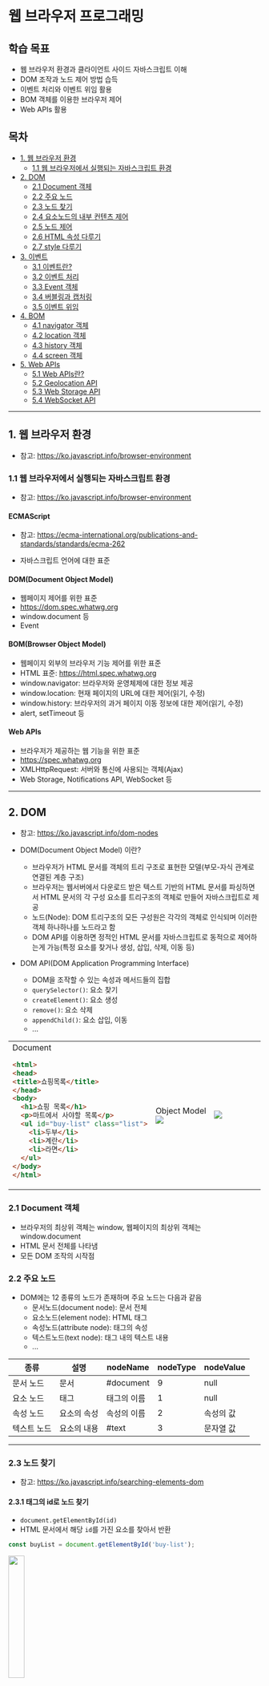 # 웹 브라우저 프로그래밍

## 학습 목표
- 웹 브라우저 환경과 클라이언트 사이드 자바스크립트 이해
- DOM 조작과 노드 제어 방법 습득
- 이벤트 처리와 이벤트 위임 활용
- BOM 객체를 이용한 브라우저 제어
- Web APIs 활용

## 목차
- [1. 웹 브라우저 환경](#1-웹-브라우저-환경)
  + [1.1 웹 브라우저에서 실행되는 자바스크립트 환경](#11-웹-브라우저에서-실행되는-자바스크립트-환경)
- [2. DOM](#2-dom)
  + [2.1 Document 객체](#21-document-객체)
  + [2.2 주요 노드](#22-주요-노드)
  + [2.3 노드 찾기](#23-노드-찾기)
  + [2.4 요소노드의 내부 컨텐츠 제어](#24-요소노드의-내부-컨텐츠-제어)
  + [2.5 노드 제어](#25-노드-제어)
  + [2.6 HTML 속성 다루기](#26-html-속성-다루기)
  + [2.7 style 다루기](#27-style-다루기)
- [3. 이벤트](#3-이벤트)
  + [3.1 이벤트란?](#31-이벤트란)
  + [3.2 이벤트 처리](#32-이벤트-처리)
  + [3.3 Event 객체](#33-event-객체)
  + [3.4 버블링과 캡처링](#34-버블링과-캡처링)
  + [3.5 이벤트 위임](#35-이벤트-위임)
- [4. BOM](#4-bom)
  + [4.1 navigator 객체](#41-navigator-객체)
  + [4.2 location 객체](#42-location-객체)
  + [4.3 history 객체](#43-history-객체)
  + [4.4 screen 객체](#44-screen-객체)
- [5. Web APIs](#5-web-apis)
  + [5.1 Web APIs란?](#51-web-apis란)
  + [5.2 Geolocation API](#52-geolocation-api)
  + [5.3 Web Storage API](#53-web-storage-api)
  + [5.4 WebSocket API](#54-websocket-api)
  
---

## 1. 웹 브라우저 환경
- 참고: https://ko.javascript.info/browser-environment

### 1.1 웹 브라우저에서 실행되는 자바스크립트 환경
- 참고: https://ko.javascript.info/browser-environment

#### ECMAScript
- 참고: https://ecma-international.org/publications-and-standards/standards/ecma-262

- 자바스크립트 언어에 대한 표준
 
#### DOM(Document Object Model)
- 웹페이지 제어를 위한 표준
- https://dom.spec.whatwg.org
- window.document 등
- Event

#### BOM(Browser Object Model)
- 웹페이지 외부의 브라우저 기능 제어를 위한 표준
- HTML 표준: https://html.spec.whatwg.org
- window.navigator: 브라우저와 운영체제에 대한 정보 제공
- window.location: 현재 페이지의 URL에 대한 제어(읽기, 수정)
- window.history: 브라우저의 과거 페이지 이동 정보에 대한 제어(읽기, 수정)
- alert, setTimeout 등

#### Web APIs
- 브라우저가 제공하는 웹 기능을 위한 표준
- https://spec.whatwg.org
- XMLHttpRequest: 서버와 통신에 사용되는 객체(Ajax)
- Web Storage, Notifications API, WebSocket 등

---

## 2. DOM
- 참고: https://ko.javascript.info/dom-nodes

- DOM(Document Object Model) 이란?
  + 브라우저가 HTML 문서를 객체의 트리 구조로 표현한 모델(부모-자식 관계로 연결된 계층 구조)
  + 브라우저는 웹서버에서 다운로드 받은 텍스트 기반의 HTML 문서를 파싱하면서 HTML 문서의 각 구성 요소를 트리구조의 객체로 만들어 자바스크립트로 제공
  + 노드(Node): DOM 트리구조의 모든 구성원은 각각의 객체로 인식되며 이러한 객체 하나하나를 노드라고 함
  + DOM API를 이용하면 정적인 HTML 문서를 자바스크립트로 동적으로 제어하는게 가능(특정 요소를 찾거나 생성, 삽입, 삭제, 이동 등)

- DOM API(DOM Application Programming Interface)
  + DOM을 조작할 수 있는 속성과 메서드들의 집합
  + `querySelector()`: 요소 찾기
  + `createElement()`: 요소 생성
  + `remove()`: 요소 삭제
  + `appendChild()`: 요소 삽입, 이동
  + ...

<table><tr><td width="30%">
Document

  ```html
  <html>
  <head>
  <title>쇼핑목록</title>
  </head>
  <body>
    <h1>쇼핑 목록</h1>
    <p>마트에서 사야할 목록</p>
    <ul id="buy-list" class="list">
      <li>두부</li>
      <li>계란</li>
      <li>라면</li>
    </ul>
  </body>
  </html>
  ```

</td><td>
Object Model
<img src="images/05-02.png">

</td><td width="20%">
<img src="images/05-01.png">
</td></tr></table>

### 2.1 Document 객체
- 브라우저의 최상위 객체는 window, 웹페이지의 최상위 객체는 window.document
- HTML 문서 전체를 나타냄
- 모든 DOM 조작의 시작점

### 2.2 주요 노드
- DOM에는 12 종류의 노드가 존재하며 주요 노드는 다음과 같음
  + 문서노드(document node): 문서 전체
  + 요소노드(element node): HTML 태그
  + 속성노드(attribute node): 태그의 속성
  + 텍스트노드(text node): 태그 내의 텍스트 내용
  + ...

| 종류 | 설명 | nodeName | nodeType | nodeValue |
|------|------|----------|----------|-----------|
| 문서 노드 | 문서 | #document | 9 | null |
| 요소 노드 | 태그 | 태그의 이름 | 1 | null |
| 속성 노드 | 요소의 속성 | 속성의 이름 | 2 | 속성의 값 |
| 텍스트 노드 | 요소의 내용 | #text | 3 | 문자열 값 |

---

### 2.3 노드 찾기
- 참고: https://ko.javascript.info/searching-elements-dom

#### 2.3.1 태그의 id로 노드 찾기
- `document.getElementById(id)`
- HTML 문서에서 해당 `id`를 가진 요소를 찾아서 반환

```js
const buyList = document.getElementById('buy-list');
```

<img src="images/05-03.png" width="25%">

#### 2.3.2 태그명으로 노드 찾기
- `document.getElementsByTagName(tagName)`
- `요소노드.getElementsByTagName(tagName)`
- 문서 전체 또는 지정한 요소노드의 하위 모든 요소를 대상으로 태그명에 해당하는 요소노드를 NodeList(유사 배열 객체)로 반환

```js
const liList = buyList.getElementsByTagName('li');
```

<img src="images/05-04.png" width="25%">

#### 💻 [05-01 쇼핑 목록 - 요소 찾기 01](../workspace-ins/ch05/ex05-01-01.js)

#### 2.3.3 트리구조로 노드 찾기
- 부모/자식 노드 찾기
- 형제 노드 찾기

##### 부모/자식과 관련된 노드의 속성
- `childNodes`: 자식 노드(요소, 텍스트, 주석 등의 노드)의 목록이 저장된 NodeList(유사 배열) 객체
- `children`: 자식 요소 노드의 목록이 저장된 HTMLCollection(유사 배열) 객체
- `firstChild`: 첫번째 자식 노드(요소, 텍스트, 주석 등의 노드)
- `firstElementChild`: 첫번째 자식 요소 노드
- `lastChild`: 마지막 자식 노드(요소, 텍스트, 주석 등의 노드)
- `lastElementChild`: 마지막 자식 요소 노드
- `parentNode`: 부모 노드
- `parentElement`: 부모 요소 노드

```js
const buyList = document.getElementById('buy-list');
const firstItem = buyList.firstElementChild;
const lastItem = buyList.lastElementChild;
const liList = buyList.childNodes;
```

<img src="images/05-05.png" width="25%">

##### 형제와 관련된 노드의 속성
- `previousSibling`: 바로 앞의 형제 노드(요소, 텍스트, 주석 등의 노드)
- `previousElementSibling`: 바로 앞의 형제 요소 노드
- `nextSibling`: 바로 뒤의 형제 노드(요소, 텍스트, 주석 등의 노드)
- `nextElementSibling`: 바로 뒤의 형제 요소 노드

```js
const buyList = document.getElementById('buy-list');
const secondItem = buyList.childNodes[3];
const firstItem = secondItem.previousElementSibling;
const lastItem = secondItem.nextElementSibling;
```

<img src="images/05-05.png" width="25%">

#### 💻 [05-01 쇼핑 목록 - 요소 찾기 01](../workspace-ins/ch05/ex05-01-01.js)

#### 2.3.4 class 속성으로 노드 찾기
- `document.getElementsByClassName(className)`
- 지정한 클래스명을 가진 요소 노드의 목록을 반환(NodeList, 유사 배열 객체)

```js
const buyList = document.getElementsByClassName('list')[0];
```

<img src="images/05-06.png" width="25%">

#### 💻 [05-01 쇼핑 목록 - 요소 찾기 02](../workspace-ins/ch05/ex05-01-02.js)

#### 2.3.5 CSS 셀렉터 이용
- Selector: CSS에서 사용하는 노드 선택 구문
  + 참고: https://developer.mozilla.org/ko/docs/Web/CSS/CSS_selectors
- `document.querySelector(selector)`: 지정한 selector 구문에 매칭되는 노드 목록 중 첫번째 노드를 반환
- `document.querySelectorAll(selector)`: 지정한 selector 구문에 매칭되는 노드 목록을 반환(NodeList, 유사 배열 객체)

```js
const buyList = document.querySelector('.list');
const buyList = document.querySelector('#buy-list');
const buyList = document.querySelectorAll('ul')[0];
```

<img src="images/05-07.png" width="25%">

#### 💻 [05-01 쇼핑 목록 - 요소 찾기 03](../workspace-ins/ch05/ex05-01-03.js)
#### 💻 [05-02 Counter](../workspace-ins/ch05/ex05-02.html)

---

### 2.4 요소노드의 내부 컨텐츠 제어
- 참고: https://ko.javascript.info/basic-dom-node-properties

#### 2.4.1 innerHTML과 outerHTML
- `elem.innerHTML`: elem의 내부 HTML 코드의 값을 조회하거나 수정 (elem 자신은 제외)
- `elem.outerHTML`: elem의 내부 HTML 코드의 값을 조회하거나 수정 (elem 자신을 포함)

```html
  <ul id="buy-list" class="list">
    <li>두부</li>
    <li>계란</li>
    <li>라면</li>
  </ul>
```

```js
const shoppingList = document.querySelector('#buy-list');
// '\n    <li>두부</li>\n    <li>계란</li>\n    <li>라면</li>\n  '
console.log(shoppingList.innerHTML);
// '<ul id="buy-list" class="list">\n    <li>두부</li>\n    <li>계란</li>\n    <li>라면</li>\n  </ul>'
console.log(shoppingList.outerHTML);
```

#### 2.4.2 textContent와 innerText
- `elem.textContent`: elem의 내부 텍스트 노드의 값을 조회하거나 수정
  + 소스코드의 값 그대로 조회
- `elem.innerText`: elem의 내부 텍스트 노드의 값을 조회하거나 수정
  + 브라우저에 의해서 실제 보이는 값으로 조회, 화면에 보이지 않는 요소는 제외

<table><tr><td>

```html
  <ul id="buy-list" class="list">
    <li>두부<span>✔️</span></li>
    <li>계란<span hidden>✔️</span></li>
    <li>라면<span>✔️</span></li>
  </ul>
```

</td><td width="20%">

<img src="images/05-08.png">

</td></tr></table>

```js
const secondLi = document.querySelector('#buy-list > li:nth-child(2)');
console.log(secondLi.textContent); // 계란✔️
console.log(secondLi.innerText);   // 계란
```

---

### 2.5 노드 제어
- 참고: https://ko.javascript.info/modifying-document

#### 2.5.1 노드 생성
- `document.createElement(nodeName)`: 지정한 태그명으로 요소노드 생성
- `document.createTextNode(nodeValue)`: 지정한 내용으로 텍스트노드 생성
- `document.createAttribute(attributeName)`: 지정한 이름으로 속성노드 생성

<table><tr><td>

```js
const newLiNode = document.createElement('li');
const newTextNode = document.createTextNode('우유');
```

</td><td width="20%">

<img src="images/05-09.png">

</td></tr></table>

#### 2.5.2 노드 추가
- `요소노드.appendChild(childNode)`: 지정한 노드를 요소노드의 마지막 자식노드로 추가

<table><tr><td>

```js
const newLiNode = document.createElement('li');
const newTextNode = document.createTextNode('우유');
newLiNode.appendChild(newTextNode);
```

</td><td width="20%">
<img src="images/05-10.png">
</td></tr></table>

```js
const buyList = document.querySelector('#buy-list');
buyList.appendChild(newLiNode);
```

<img src="images/05-11.png" width="50%">

#### 2.5.3 노드 삽입
- `요소노드.insertBefore(newNode, targetNode)`: 지정한 노드를 targetNode 앞에 삽입

<table><tr><td>

```js
const newLiNode = document.createElement('li');
const newTextNode = document.createTextNode('우유');
newLiNode.appendChild(newTextNode);
```

</td><td width="20%">
<img src="images/05-10.png">
</td></tr></table>

```js
const buyList = document.querySelector('#buy-list');
buyList.insertBefore(newLiNode, buyList.firstChild);
```

<img src="images/05-12.png" width="50%">

#### 2.5.4 노드 삭제
- `요소노드.removeChild(childNode)`: 지정한 자식 노드를 삭제
- `요소노드.remove()`: 자신을 삭제

```js
const buyList = document.querySelector('#buy-list');
buyList.removeChild(buyList.firstElementChild);
buyList.firstElementChild.remove();
```

<img src="images/05-13.png">

#### 2.5.5 노드 복사
- `노드.cloneNode(withChild)`: 지정한 노드를 복사
  + withChild가 true이면 하위 모든 노드를 같이 복사, false이면 지정한 노드만 복사

<table><tr><td>

```js
const buyList = document.querySelector('#buy-list');
const cloneLi = buyList.firstElementChild.cloneNode(true);
buyList.appendChild(cloneLi);
```

</td><td width="20%">
<img src="images/05-14.png">
</td></tr></table>

<img src="images/05-15.png" width="50%">

---

#### 💻 [05-03 쇼핑 목록 - 요소 제어](../workspace-ins/ch05/ex05-03.html)

### 2.6 HTML 속성 다루기
- 참고: https://ko.javascript.info/dom-attributes-and-properties

#### 2.6.1 HTML 표준 속성
- DOM 객체의 속성으로 저장됨

```html
<a href="hello.html">눌러봐</a>
<img src="hello.png" format="png" data-size="10">
<input type="text" name="userName">
```

```js
const aElem = document.querySelector('a');
console.log(aElem.href); // 'http://127.0.0.1:8080/hello.html'

const imgElem = document.querySelector('img');
console.log(imgElem.src); // 'http://127.0.0.1:8080/hello.png'

imgElem.src = 'bye.png';
console.log(imgElem.src); // 'http://127.0.0.1:8080/bye.png'

const inputElem = document.querySelector('input');
console.log(inputElem.type); // 'text'
console.log(inputElem.name); // 'userName'
```

#### 2.6.2 HTML 표준이 아닌 속성
- `elem.getAttribute(attrName)` 메서드로 읽기
- `elem.setAttribute(attrName, attrValue)` 메서드로 쓰기

```html
<a href="hello.html">눌러봐</a>
<img src="hello.png" format="png" data-size="10">
<input type="text" name="userName">
```

```js
const imgElem = document.querySelector('img');
console.log(imgElem.format); // undefined
console.log(imgElem.getAttribute('format')); // 'png'
imgElem.setAttribute('format', 'jpg'); // 'jpg'
console.log(imgElem.getAttribute('format')); // 'jpg'
```

#### 2.6.3 custom attribute
- 개발자가 임의로 부여한 HTML 속성
- `data-age`, `data-user-name` 처럼 'data-' 접두어로 시작
- `elem.dataset.age`, `elem.dataset.userName` 처럼 `dataset` 객체의 속성으로 접근 가능
  + 속성명을 `-`로 연결했을 경우 카멜케이스로 변환된 속성명 사용

```html
<a href="hello.html">눌러봐</a>
<img src="hello.png" format="png" data-size="10">
<input type="text" name="userName">
```

```js
const imgElem = document.querySelector('img');
console.log(imgElem.getAttribute('data-size')); // '10'
console.log(imgElem.dataset.size); // '10'
imgElem.dataset.size = 20;
console.log(imgElem.dataset.size); // '20'
```

#### 💻 [05-06 HTML 속성 접근](../workspace-ins/ch05/ex05-06.html)

### 2.7 style 다루기
- 참고: https://ko.javascript.info/styles-and-classes

#### 2.7.1 요소에 style을 적용하는 방법
- HTML 요소의 style 속성에 직접 스타일 지정
- CSS의 class 작성 후 HTML 요소의 class 속성으로 적용

#### 2.7.2 style 속성 사용
- 동적 스타일이 필요한 경우에만 제한적으로 style 속성 사용

```js
<span style="font-size: 40px;">😆</span>
```

##### style 속성 제어
- `elem.style`: HTML 요소의 `style` 정보가 객체로 저장되어 있는 속성

- 스타일 속성에 접근할 경우 `elem.style.스타일속성명` 형태로 사용
  + `elem.style.top = '10px'`
  + `elem.style.left = '20px'`

- font-size 같이 `-`로 연결한 스타일 속성은 카멜케이스로 변환된 속성명 사용
  + `elem.style.fontSize = '10px'`
  + `elem.style.backgroundColor = 'yellow'`

- 요소노드의 style 속성은 객체이기 때문에 한번에 바꾸기 위해서 문자열을 직접 할당하는 대신 cssText 속성 사용
  + `elem.style = 'font-size: 10px; background-color: yellow;'` (x)
  + `elem.style.cssText = 'font-size: 10px; background-color: yellow;'` (O)

#### 💻 [05-07 style 속성 접근](../workspace-ins/ch05/ex05-07.html)

#### 2.7.3 class 속성 사용(권장)
- 재사용성: 여러 요소에 적용 가능
- 성능 향상: 브라우저의 캐싱
- 유지보수: CSS 파일에서 일괄적인 스타일 관리

```css
.pad100 {
  padding: 100px;
}
.size30 {
  font-size: 30px;
}
```

```html
<ul class="pad100 size30">
  <li>두부</li>
  <li>계란</li>
</ul>
```

##### class 값 전체에 접근
- `elem.className`: class 값이 문자열로 저장되어 있는 속성
  + class는 예약어라서 사용하지 못하므로 className을 대신 사용
- class 값 전체를 바꿀때는 `elem.className = 'pad60 size20'` 처럼 직접 값을 명시

##### class 속성을 하나씩 접근
- `elem.classList`: class 속성의 목록을 가지고 있는 유사 배열 객체
- classList의 속성은 읽기 전용이므로 값을 수정하기 위해서는 classList의 메서드 사용

- `elem.classList.add('hello')`: hello 클래스 추가
- `elem.classList.replace('hello', 'world')`: hello 클래스 수정
- `elem.classList.remove('world')`: hello 클래스 제거
- `elem.classList.toggle('hello')`: hello 클래스가 있으면 제거하고 없으면 추가
- `elem.classList.contains('hello')`: hello 클래스의 존재 여부 반환

```js
elem.classList.add('active');
elem.classList.remove('inactive');
elem.classList.toggle('visible');
```

#### 💻 [05-08 class 속성 접근](../workspace-ins/ch05/ex05-08.html)

#### 2.7.4 class가 적용된 style 확인
- `getComputedStyle(element, [pseudo])`: 최종 계산된 스타일 객체 반환
  + 외부 css 파일, 내부 `<style>`, 인라인 스타일 등 모든 스타일 요소가 반영된 최종 계산된 스타일 반환
  + `elem.style`과 유사한 스타일 정보가 담긴 객체를 반환하지만 모든 속성은 읽기 전용
  + `element`: 스타일 값을 읽을 요소노드
  + `pseudo`: `::before` 같은 pseudo-element의 스타일이 필요할 때

---

## 3. 이벤트
- 참고: https://ko.javascript.info/introduction-browser-events

### 3.1 이벤트란?
- 브라우저에서 어떤 일이 일어났음을 알려주는 신호
- 클릭, 키보드 입력, 마우스 이동, 스크롤 등의 작업
- 주로 요소 노드에서 발생

#### 주요 이벤트 종류
- 마우스 이벤트: click, mousedown, mouseup, mousemove, mouseover, mouseout
- 키보드 이벤트: keydown, keyup
- 폼 이벤트: focus, blur, input, change, submit
- 스크롤 이벤트: scroll
- 문서 로딩 이벤트: load, DOMContentLoaded, beforeunload, unload

### 3.2 이벤트 처리
- 이벤트 핸들러(Event Handler)
  + 특정 이벤트가 발생했을 때 실행되는 함수
- 이벤트 리스너(Event Listener)
  + 이벤트를 감지하고, 발생 시 이벤트 핸들러를 호출하는 매커니즘
  + 이벤트가 발생하는 대상에 이벤트와 이벤트 핸들러를 등록하는 시스템

#### DOM 프로퍼티에 이벤트 핸들러 할당
- DOM Level 0 이벤트 모델
  + 원래는 비표준 이었지만 현재는 호환성을 위해 HTML 표준으로 추가됨
- 요소 노드의 `on<event>` 속성에 이벤트 핸들러를 등록하면 `<event>`가 발생했을 때 등록한 핸들러가 호출됨
- onclick, onmousemove, onkeydown 등

```html
<button>눌러봐</button>
```

```js
const btn = document.querySelector('button');
btn.onclick = function(){
  console.log('버튼 클릭');
}
```

#### HTML 인라인 방식
- DOM Level 0 이벤트 모델
  + 원래는 비표준 이었지만 현재는 호환성을 위해 HTML 표준으로 추가됨
- HTML 태그의 `on<event>` 속성에 `<event>`가 발생했을 때 실행할 코드 지정
- 브라우저는 실행할 코드로 구성된 이벤트 핸들러를 만들어서 요소 노드의 `on<event>` 속성에 등록

```html
<button onclick="console.log('버튼 클릭');">눌러봐</button>
```

- 브라우저에 의해서 다음처럼 동작함
  ```js
  var btn = document.querySelector('button');
  btn.onclick = function(){
    console.log('버튼 클릭');
  }
  ```

#### DOM Level 0 방식의 불편한 점
- `on<event>` 속성의 값은 한개만 존재할 수 있기 때문에 이벤트 핸들러를 여러번 할당하면 기존 값이 덮어 씌워져서 이벤트 핸들러를 여러개 등록할 수 없음

```js
const btn = document.querySelector('button');
btn.onclick = function(){
  console.log('버튼 클릭1');
}
btn.onclick = function(){
  console.log('버튼 클릭2'); // 이전 핸들러가 덮어씌워짐
}
```

#### DOM Level 2 이벤트 모델(DOM 표준)
- DOM Level 0 이벤트 모델 대신 권장되는 이벤트 등록 방식

- `elem.addEventListener(event, handler, [useCapture])`
  + `elem` 요소노드에 `event` 발생시 실행할 `handler` 함수를 등록
  + event: 이벤트 이름 (click, mousemove, keydown 등)
  + handler: 핸들러 함수
  + useCapture: 캡처링 단계의 이벤트 캐치 여부. 기본은 false이고 버블링 단계의 이벤트를 캐치함

```js
const btn = document.querySelector('button');
btn.addEventListener('click', function(){
  console.log('버튼 클릭');
});
btn.addEventListener('click', function(){
  console.log('버튼 클릭'); // 여러 핸들러 등록 가능
});
```

##### `elem.removeEventListener(event, handler, [useCapture])`
- `elem` 요소노드에 `event` 발생시 실행할 `handler` 함수를 제거
- 핸들러를 등록할 때 지정했던 매개변수와 동일한 인자값의 핸들러가 삭제됨

```js
const btn = document.querySelector('button');
btn.addEventListener('click', function(){
  console.log('버튼 클릭');
});
btn.removeEventListener('click', function(){ // 제거 안됨 - 다른 함수 객체
  console.log('버튼 클릭');
});

// 제거하려면 함수를 변수에 저장
const btn = document.querySelector('button');
function handleClick(){
  console.log('버튼 클릭');
}
btn.addEventListener('click', handleClick, true);
btn.removeEventListener('click', handleClick, true); // 제거됨
```

#### 💻 [05-04 이벤트 등록 방법](../workspace-ins/ch05/ex05-04.html)

#### 💻 [05-05 Todo List - DOM API 직접 사용](../workspace-ins/ch05/ex05-05.html)

### 3.3 Event 객체
- 발생한 이벤트의 상세 정보를 담고 있는 객체
- click 이벤트 였다면 마우스의 어떤 버튼이 눌렸는지, keydown 이벤트 였다면 어떤 키가 눌렸는지 처럼 이벤트 상세 정보를 확인하고 싶을때 사용
- 이벤트 핸들러 함수의 첫번째 인자값으로 전달됨

```js
document.addEventListener('mousemove', function(event){
  console.log('마우스 좌표', event.clientX, event.clientY);
});
```

#### 주요 속성과 메서드
- `type`: 발생한 이벤트 명
- `target`: 실제 이벤트가 발생한 요소
- `currentTarget`: 이벤트 핸들러가 등록된 요소
  + `<button>`의 부모 `<div>`에 click 이벤트를 등록하고 button을 누르면 `<div>` 내부가 눌렸으므로 이벤트 핸들러가 호출됨. 이때 target은 `<button>`이 되고 currentTarget은 `<div>`가 됨
- `preventDefault()`: 브라우저의 기본 동작을 취소하는 메서드
  + `<a>` 태그를 누르면 href 주소로 페이지를 이동하는게 브라우저의 기본 동작
  + `<button type="submit">` 버튼을 누르면 서버로 데이터를 전송하는게 브라우저의 기본 동작
- `stopPropagation()`: 이벤트 전파를 중단하는 메서드
- 그밖에 이벤트 종류별로 사용 가능한 속성 제공

<table><tr><td>

```html
<div style="background-color: gray;">
  <button>눌러봐</button>
</div>
```

</td><td width="30%">
<img src="images/05-16.png">
</td></tr></table>

```js
var div = document.querySelector('div');
div.addEventListener('click', function(event){
  // button 클릭시 button div div
  // div 클릭시 div div div
  console.log(event.target, event.currentTarget, this);
});
```

#### 💻 [05-09 Event 객체](../workspace-ins/ch05/ex05-09.html)

### 3.4 버블링과 캡처링
- 참고: https://ko.javascript.info/bubbling-and-capturing

#### 버블링(bubbling)
- 특정 요소에 이벤트가 발생하면 해당 요소의 이벤트 핸들러가 먼저 실행된 후 document까지 부모 요소의 이벤트 핸들러가 연달아 실행되는 현상
- addEventListener()의 세번째 매개변수인 useCapture를 생략하면 기본값은 false이고 이는 버블링 단계의 이벤트를 캐치

<img src="images/05-17.png" width="30%">

```html
<html onclick="d()">
  <body onclick="c()">
    <div onclick="b()">
      <button>눌러봐</button>
    </div>
  </body>
</html>
```

```js
document.querySelector('button').addEventListener('click', a, false); // 버블링
```

- `button` 클릭시
  + a() -> b() -> c() -> d() -> document의 onclick 핸들러
  
##### 버블링 중단
- `event.stopPropagation()` 호출시 이벤트 전파 중단
  + 대부분의 경우 버블링을 중단 시킬 일은 없음

#### 캡처링(capturing)
- 이벤트가 document에서 시작해서 타겟 요소까지 하위 요소로 전파되는 단계
- `addEventListener()`의 세번째 매개변수인 useCapture를 true로 지정하면 캡처링 단계의 이벤트를 캐치(버블링 단계의 이벤트는 캐치되지 않음)
  + 대부분의 경우 캡처링을 사용할 일은 없음

```html
<html onclick="d()">
  <body onclick="c()">
    <div onclick="b()">
      <button>눌러봐</button>
    </div>
  </body>
</html>
```

```js
document.querySelector('button').addEventListener('click', a, true); // 캡처링
```

- `button` 클릭시
  + document의 onclick 핸들러 -> d() -> c() -> b() -> a()

#### 이벤트 전파 단계
1. 캡처링(capturing) 단계: 이벤트가 document에서 시작해서 타겟 요소까지 하위 요소로 전파되는 단계
2. 타겟(target) 단계: 이벤트가 타겟 요소에 도달
3. 버블링(bubbling) 단계: 이벤트가 다시 타겟 요소에서 document까지 상위 요소로 전파되는 단계

<img src="images/05-18.png" width="50%">

#### 💻 [05-10 버블링과 캡처링](../workspace-ins/ch05/ex05-10.html)

### 3.5 이벤트 위임
- 참고: https://ko.javascript.info/event-delegation

- 이벤트 발생시 비슷한 처리를 해야하는 요소들이 여럿 있을 경우 각 요소에 하나씩 이벤트 핸들러를 할당하지 않고 공통의 부모 요소에 이벤트 핸들러를 하나만 할당해서 처리하는 방식
- 자식의 이벤트가 부모에게 전파되는 이벤트 버블링을 활용
- event.target 속성으로 실제 이벤트가 발생한 요소 확인 가능
- 동적으로 추가된 자식 요소에 따로 이벤트를 추가할 필요 없음

<table><tr><td>

```html
<style>
td {
  border: 1px solid;
  padding: 10px;
}
td.red {
  background-color: red;
}
</style>

<table>
  <tr>
    <td>1</td><td>2</td><td>3</td>
  </tr>
  <tr>
    <td>4</td><td>5</td><td>6</td>
  </tr>
  <tr>
    <td>7</td><td>8</td><td>9</td>
  </tr>
</table>
```

</td><td width="30%">
<img src="images/05-19.png">
</td></tr></table>

```js
const table = document.querySelector('table');
table.addEventListener('click', function(event){
  if(event.target.tagName === 'TD'){
    event.target.classList.toggle('red'); // 클래스 토글
  }
});
```

#### 💻 [05-11 이벤트 위임](../workspace-ins/ch05/ex05-11.html)

---

## 4. BOM
- 참고: https://ko.javascript.info/browser-environment

- BOM(Browser Object Model) 이란?
  + 웹페이지 외부의 브라우저 자체를 제어하기 위한 객체들의 집합을 정의한 표준
  + HTML 표준: https://html.spec.whatwg.org

- 대표적인 BOM 객체
  + `window`: BOM의 최상위 객체로 모든 전역 변수, 함수, 객체를 포함
    * innerWidth, innerHeight, alert(), setTimeout(), Object, Array, Date 등
  + `window.navigator`: 브라우저와 운영체제에 대한 정보 제공
  + `window.location`: 현재 페이지의 URL에 대한 제어(읽기, 수정)
  + `window.history`: 브라우저의 과거 페이지 이동 정보에 대한 제어(읽기, 수정)
  + `window.screen`: 화면 해상도 등의 정보를 제공

### 4.1 navigator 객체
- 브라우저의 정보(버전, 언어, 플랫폼 등)에 접근할 수 있도록 해주는 객체
- 주로 사용자 환경을 파악하거나 기능 지원 여부를 확인할 때 사용

#### 주요 속성
- `navigator.userAgent`: 사용자의 브라우저 및 OS 정보를 문자열로 제공
- `navigator.language`: 브라우저 기본 언어
- `navigator.platform`: 운영체제 정보
- `navigator.onLine`: 현재 온라인 상태 여부 확인
- `navigator.geolocation`: 위치 정보 확인 API

### 4.2 location 객체
- 현재 문서의 URL 정보를 읽거나 변경할 수 있게 해주는 객체
- 페이지 이동, 새로고침, 리디렉션 등에 자주 사용

#### 주요 메서드
- `location.assign(url)`: 주어진 URL 이동(history를 남김)
- `location.replace(url)`: 현재 페이지를 새 URL로 교체(history를 남기지 않음)
- `location.reload()`: 페이지 새로고침

#### 현재 URL 관련 속성
- https://example.com/about?category=book 일 경우
- `location.href`: 현재 URL 확인 또는 변경
- `location.hostname`: 도메인(example.com)
- `location.pathname`: 경로(/about)
- `location.protocol`: 프로토콜(https:)
- `location.search`: 쿼리 스트링(?category=book)

### 4.3 history 객체
- 브라우저의 방문 기록을 제어하는 객체

#### 주요 메서드
- `history.back()`: 이전 페이지로 이동
- `history.forward()`: 다음 페이지로 이동
- `history.go(n)`: n만큼 앞(+), 뒤(-)로 이동
- `history.pushState(state, title, url)`: 주소창의 url을 바꾸지만 페이지는 새로고침 하지 않고 history에는 남김
- `history.replaceState(state, title, url)`: 주소창의 url을 바꾸지만 새로고침 하지 않고 history에 남기지도 않음

### 4.4 screen 객체
- 브라우저가 실행 중인 디바이스 화면의 정보를 제공하는 객체

#### 주요 속성
- `screen.width`, `screen.height`: 전체 화면의 가로/세로 픽셀
- `screen.availWidth`, `screen.availHeight`: 작업표시줄 등을 제외한 사용 가능한 크기
- `screen.colorDepth`: 색상 깊이
- `screen.pixelDepth`: 한 픽셀당 비트 수

#### 그밖의 레이아웃 관련 속성
- `window.innerWidth`, `window.innerHeight`: 스크롤바를 포함한 뷰포트 너비/높이
- `window.outerWidth`, `window.outerHeight`: 툴바, 주소창을 포함한 브라우저 전체 창 크기
- `document.documentElement.clientWidth`: window.innerWidth와 비슷하지만 스크롤바 제외

---

## 5. Web APIs
- 참고: https://ko.javascript.info/browser-environment

### 5.1 Web APIs란?
- 자바스크립트를 통해 다양한 기능을 활용할 수 있도록 웹 브라우저에서 제공하는 API들
- 브라우저의 내장 기능을 자바스크립트로 제어할 수 있게 해주는 도구들

#### 주요 Web APIs
- DOM API: HTML 문서의 구조와 내용을 동적으로 수정하고 제어
- XMLHttpRequest API, Fetch API: 비동기 HTTP 요청을 보내고, 서버와 통신에 사용
- Geolocation API: 사용자의 위치 정보를 가져오는 API
- Web Storage API: 웹 브라우저에 영구적으로 데이터를 저장하고 관리
- Notification API: 사용자에게 OS 수준의 알림 메세지를 보낼 수 있는 API
- WebSocket API: 서버와 실시간 양방향 통신을 위한 API
- Service Worker API: 백그라운드에서 실행되는 스크립트로, 오프라인 기능 및 푸시 알림 등을 처리

### 5.2 Geolocation API
- 사용자의 위치 정보를 가져오는 API
- GPS, 이통사 기지국, Wi-Fi, IP 등의 정보를 기반으로 위치 확인

#### 주요 메서드
- `navigator.geolocation.getCurrentPosition(successCallback, errorCallback, options)`
  + 현재 위치 정보를 비동기적으로 한번 확인
  + `successCallback`: 위치 정보 확인 성공 시 호출(인자로 위치 정보를 나타내는 Position 객체 전달)
  + `errorCallback`: 에러 발생 시 호출(인자로 에러 정보를 나타내는 PositionError 객체 전달)
  + `options`: 옵션(PositionOptions 타입)
- `navigator.geolocation.watchPosition(successCallback, errorCallback, options)`
  + 현재 위치 정보를 지속적으로 확인
  + `watchId`(정수형 값)를 반환
- `navigator.geolocation.clearWatch(watchId)`: 위치 확인을 중지

#### Position 객체
- `coords`: 위/경도 등의 위치 정보가 저장된 Coordinates 객체
- `timestamp`: 위치 정보를 얻은 시각(1970/01/01부터의 밀리세컨드)

#### Coordinates 객체
- `latitude`: 위도
- `longitude`: 경도
- `altitude`: 고도
- `accuracy`: 위/경도의 오차(미터 단위)
- `altitudeAccuracy`: 고도의 오차(미터 단위)
- `heading`: 디바이스의 진행 방향(북쪽을 기준으로 시계방향의 각도값)
- `speed`: 디바이스의 진행 속도(미터/초)

#### PositionError 객체
- `code`: 에러 코드
  + `PERMISSION_DENIED`(1): 사용자가 동의하지 않음
  + `POSITION_UNAVAILABLE`(2): 네트워크 문제나 GPS 문제로 위치 정보 확인 불가
  + `TIMEOUT`(3): 지정 시간 초과
- `message`: 에러 메시지

#### PositionOptions 객체
- `enableHighAccuracy`: 정확도 높은 위치 정보 요청(GPS > 기지국 > Wi-Fi > IP)
- `timeout`: 시간 제한(밀리세컨드). 시간 초과 시 에러 발생
- `maximumAge`: 위치 정보의 유효 기간 설정(밀리세컨드). 0일 경우 항상 새로운 위치 정보 확인

### 5.3 Web Storage API
- key-value 형태의 데이터를 저장하기 위한 스토리지
- 자바스크립트 객체를 다루듯 사용법이 간단
  + 저장: 스토리지 속성에 값을 지정
  + 읽기: 스토리지 속성에 접근
- 로컬 스토리지와 세션 스토리지로 구분
- 도메인별 각각 별도의 공간에 생성되기 때문에 다른 도메인에서는 접근 불가능

#### Web Storage vs Cookie
- 기본 크기는 5M byte(쿠키는 4K byte)
- 서버로 데이터를 보내지 않음(쿠키는 요청 헤더에 자동으로 포함)
- 만료 기간이 없음(쿠키는 만료기간 지정)
- 자바스크립트 객체를 저장할 수 있음(쿠키는 문자열만 저장)

#### 로컬 스토리지
- 프로그램이나 사용자가 삭제 하지 않는 이상 영구적인 데이터 저장
- "오늘 하루 이창을 열지 않음" 같이 보안이 필요하지 않은 데이터 저장에 적합

#### 세션 스토리지
- 브라우저(window 객체)와 같은 생존 기간을 가지는 저장 영역
- 브라우저 탭이 닫히면 세션 스토리지 정보도 사라짐
- 새로고침이나 페이지 이동 시에는 세션 스토리지 정보는 유지됨
- 로그인한 사용자 정보 처럼 보안이 필요한 임시 데이터에 적합
- 다른 종류의 브라우저가 같은 도메인에 접속하더라도 로컬 스토리지나 세션 스토리지는 브라우저 별로 따로 생성

#### 스토리지에 접근
- 로컬 스토리지: `window.localStorage` 속성
- 세션 스토리지: `window.sessionStorage` 속성

#### 스토리지에 값 저장
- key값을 스토리지 객체의 속성명으로, value값을 속성값으로 직접 저장
  + `localStorage.userId = 'haru';`
  + `localStorage['userId'] = 'namu';`
- `setItem()` 메서드 이용
  + `localStorage.setItem('userId', 'haru');`

#### 스토리지의 값 읽기
- 스토리지 객체의 속성명으로 읽기
  + `const userId = localStorage.userId;`
  + `const userId = localStorage['userId'];`
- `getItem()` 메서드 이용
  + `const userId = localStorage.getItem('userId');`

#### 스토리지의 데이터 삭제
- `delete` 연산자 이용
  + `delete localStorage.userId;`
  + `delete localStorage['userId'];`
- `removeItem()` 메서드 이용
  + `localStorage.removeItem('userId');`

#### 스토리지의 모든 데이터 삭제
- `clear()` 메서드 이용
  + `localStorage.clear();`

#### 기타 스토리지의 속성과 메서드
- `length`: 스토리지에 저장된 데이터의 수
- `key(index)`: 지정한 인덱스의 키를 반환(없으면 null)

### 5.4 WebSocket API
- IETF 표준 프로토콜
- 브라우저와 서버간 양방향 전이중 통신(Full Duplex)을 구현
- 일반 통신은 ws 프로토콜, 보안 통신은 wss 프로토콜 사용
- websocket 프로토콜 구현 서버 필요 (웹소켓 서버)
- websocket 프로토콜 구현 클라이언트 필요 (웹 브라우저)

#### Web Socket Server
- websocket 프로토콜 구현 서버
- jWebSocket, pywebsocket, phpwebsocket, web-socket-ruby, socket.io 등
- socket.io
  + https://socket.io
  + Node.js의 확장 모듈
  + 이벤트 기반의 통신 API 제공
  + 웹 브라우저가 지원하는 통신 방식으로 자동 접속(web socket, xhr-polling 등)

#### WebSocket 생성자 함수
- 클라이언트 측의 자바스크립트 API
- websocket 프로토콜을 이용하여 서버와 통신하는 객체
```js
const socket = new WebSocket('ws://localhost:8080');
```

#### 주요 메서드
- `new WebSocket(url)`: 웹소켓 서버와 연결(ws, wss 프로토콜 사용)
- `send(msg)`: 서버에 메시지 전송, 서버와 연결된 상태이면 true, 서버와의 연결이 끊어진 상태이면 false 반환

#### 주요 이벤트
- `open`: 서버와 연결됨
- `message`: 서버로부터 데이터 수신 시 발생, 인자값인 MessageEvent를 이용하여 데이터 수신
- `close`: 서버와 연결 해제

```js
socket.addEventListener('open', function(event) {
  console.log('서버와 연결됨');
});

socket.addEventListener('message', function(event) {
  console.log('서버로부터 메시지 수신:', event.data);
});

socket.addEventListener('close', function(event) {
  console.log('서버와 연결 해제');
});
```

---
